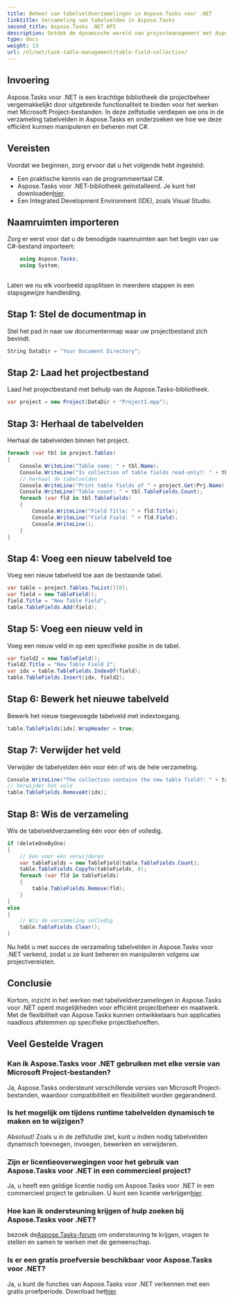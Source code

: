 ```yaml
---
title: Beheer van tabelveldverzamelingen in Aspose.Tasks voor .NET
linktitle: Verzameling van tabelvelden in Aspose.Tasks
second_title: Aspose.Tasks .NET API
description: Ontdek de dynamische wereld van projectmanagement met Aspose.Tasks voor .NET. Leer hoe u tabelveldverzamelingen kunt manipuleren voor een aangepaste projectervaring.
type: docs
weight: 13
url: /nl/net/task-table-management/table-field-collection/
---
```

## Invoering
Aspose.Tasks voor .NET is een krachtige bibliotheek die projectbeheer vergemakkelijkt door uitgebreide functionaliteit te bieden voor het werken met Microsoft Project-bestanden. In deze zelfstudie verdiepen we ons in de verzameling tabelvelden in Aspose.Tasks en onderzoeken we hoe we deze efficiënt kunnen manipuleren en beheren met C#.
## Vereisten
Voordat we beginnen, zorg ervoor dat u het volgende hebt ingesteld:
- Een praktische kennis van de programmeertaal C#.
- Aspose.Tasks voor .NET-bibliotheek geïnstalleerd. Je kunt het downloaden[hier](https://releases.aspose.com/tasks/net/).
- Een Integrated Development Environment (IDE), zoals Visual Studio.
## Naamruimten importeren
Zorg er eerst voor dat u de benodigde naamruimten aan het begin van uw C#-bestand importeert:
```csharp
    using Aspose.Tasks;
    using System;
    
```
Laten we nu elk voorbeeld opsplitsen in meerdere stappen in een stapsgewijze handleiding.
## Stap 1: Stel de documentmap in
Stel het pad in naar uw documentenmap waar uw projectbestand zich bevindt.
```csharp
String DataDir = "Your Document Directory";
```
## Stap 2: Laad het projectbestand
Laad het projectbestand met behulp van de Aspose.Tasks-bibliotheek.
```csharp
var project = new Project(DataDir + "Project1.mpp");
```
## Stap 3: Herhaal de tabelvelden
Herhaal de tabelvelden binnen het project.
```csharp
foreach (var tbl in project.Tables)
{
    Console.WriteLine("Table name: " + tbl.Name);
    Console.WriteLine("Is collection of table fields read-only?: " + tbl.TableFields.IsReadOnly);
    // herhaal de tabelvelden
    Console.WriteLine("Print table fields of " + project.Get(Prj.Name) + " project.");
    Console.WriteLine("Table count: " + tbl.TableFields.Count);
    foreach (var fld in tbl.TableFields)
    {
        Console.WriteLine("Field Title: " + fld.Title);
        Console.WriteLine("Field Field: " + fld.Field);
        Console.WriteLine();
    }
}
```
## Stap 4: Voeg een nieuw tabelveld toe
Voeg een nieuw tabelveld toe aan de bestaande tabel.
```csharp
var table = project.Tables.ToList()[0];
var field = new TableField();
field.Title = "New Table Field";
table.TableFields.Add(field);
```
## Stap 5: Voeg een nieuw veld in
Voeg een nieuw veld in op een specifieke positie in de tabel.
```csharp
var field2 = new TableField();
field2.Title = "New Table Field 2";
var idx = table.TableFields.IndexOf(field);
table.TableFields.Insert(idx, field2);
```
## Stap 6: Bewerk het nieuwe tabelveld
Bewerk het nieuw toegevoegde tabelveld met indextoegang.
```csharp
table.TableFields[idx].WrapHeader = true;
```
## Stap 7: Verwijder het veld
Verwijder de tabelvelden één voor één of wis de hele verzameling.
```csharp
Console.WriteLine("The collection contains the new table field?: " + table.TableFields.Contains(field));
// Verwijder het veld
table.TableFields.RemoveAt(idx);
```
## Stap 8: Wis de verzameling
Wis de tabelveldverzameling één voor één of volledig.
```csharp
if (deleteOneByOne)
{
    // Eén voor één verwijderen
    var tableFields = new TableField[table.TableFields.Count];
    table.TableFields.CopyTo(tableFields, 0);
    foreach (var fld in tableFields)
    {
        table.TableFields.Remove(fld);
    }
}
else
{
    // Wis de verzameling volledig
    table.TableFields.Clear();
}
```
Nu hebt u met succes de verzameling tabelvelden in Aspose.Tasks voor .NET verkend, zodat u ze kunt beheren en manipuleren volgens uw projectvereisten.
## Conclusie
Kortom, inzicht in het werken met tabelveldverzamelingen in Aspose.Tasks voor .NET opent mogelijkheden voor efficiënt projectbeheer en maatwerk. Met de flexibiliteit van Aspose.Tasks kunnen ontwikkelaars hun applicaties naadloos afstemmen op specifieke projectbehoeften.
## Veel Gestelde Vragen
### Kan ik Aspose.Tasks voor .NET gebruiken met elke versie van Microsoft Project-bestanden?
Ja, Aspose.Tasks ondersteunt verschillende versies van Microsoft Project-bestanden, waardoor compatibiliteit en flexibiliteit worden gegarandeerd.
### Is het mogelijk om tijdens runtime tabelvelden dynamisch te maken en te wijzigen?
Absoluut! Zoals u in de zelfstudie ziet, kunt u indien nodig tabelvelden dynamisch toevoegen, invoegen, bewerken en verwijderen.
### Zijn er licentieoverwegingen voor het gebruik van Aspose.Tasks voor .NET in een commercieel project?
 Ja, u heeft een geldige licentie nodig om Aspose.Tasks voor .NET in een commercieel project te gebruiken. U kunt een licentie verkrijgen[hier](https://purchase.aspose.com/buy).
### Hoe kan ik ondersteuning krijgen of hulp zoeken bij Aspose.Tasks voor .NET?
 bezoek de[Aspose.Tasks-forum](https://forum.aspose.com/c/tasks/15) om ondersteuning te krijgen, vragen te stellen en samen te werken met de gemeenschap.
### Is er een gratis proefversie beschikbaar voor Aspose.Tasks voor .NET?
 Ja, u kunt de functies van Aspose.Tasks voor .NET verkennen met een gratis proefperiode. Download het[hier](https://releases.aspose.com/).